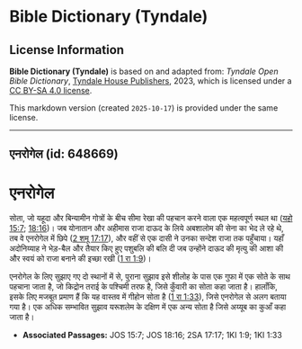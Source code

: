# Bible Dictionary (Tyndale)

## License Information

**Bible Dictionary (Tyndale)** is based on and adapted from: _Tyndale Open Bible Dictionary_, [Tyndale House Publishers](https://tyndaleopenresources.com/), 2023, which is licensed under a [CC BY-SA 4.0 license](https://creativecommons.org/licenses/by-sa/4.0/legalcode.en).

This markdown version (created `2025-10-17`) is provided under the same license.



--------------------------------

## एनरोगेल (id: 648669)

एनरोगेल
=======

सोता, जो यहूदा और बिन्यामीन गोत्रों के बीच सीमा रेखा की पहचान करने वाला एक महत्वपूर्ण स्थल था ([यहो 15:7](https://ref.ly/Josh15:7); [18:16](https://ref.ly/Josh18:16))। जब योनातान और अहीमास राजा दाऊद के लिये अबशालोम की सेना का भेद ले रहे थे, तब वे एनरोगेल में छिपे ([2 शमू 17:17](https://ref.ly/2Sam17:17)), और वहीं से एक दासी ने उनका सन्देश राजा तक पहुँचाया। यहाँ अदोनिय्याह ने भेड़\-बैल और तैयार किए हुए पशुबलि की बलि दी जब उन्होंने दाऊद की मृत्यु की आशा की और स्वयं को राजा बनाने की इच्छा रखी ([1 रा 1:9](https://ref.ly/1Kgs1:9))।

एनरोगेल के लिए सुझाए गए दो स्थानों में से, पुराना सुझाव इसे शीलोह के पास एक गुफा में एक सोते के साथ पहचाना जाता है, जो किद्रोन तराई के पश्चिमी तरफ है, जिसे कुँवारी का सोता कहा जाता है। हालाँकि, इसके लिए मजबूत प्रमाण हैं कि यह वास्तव में गीहोन सोता है ([1 रा 1:33](https://ref.ly/1Kgs1:33)), जिसे एनरोगेल से अलग बताया गया है। एक अधिक सम्भावित सुझाव यरूशलेम के दक्षिण में एक अन्य सोता है जिसे अय्यूब का कुआँ कहा जाता है। 

* **Associated Passages:** JOS 15:7; JOS 18:16; 2SA 17:17; 1KI 1:9; 1KI 1:33

